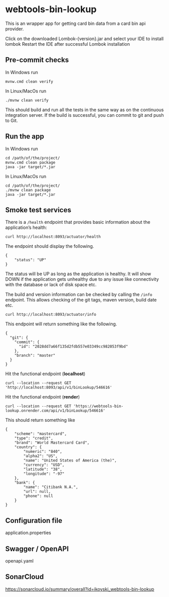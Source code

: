 # webtools-bin-lookup

This is an wrapper app for getting card bin data from a card bin api provider.

Click on the downloaded Lombok-{version}.jar and select your IDE to install lombok
Restart the IDE after successful Lombok installation

## Pre-commit checks

In Windows run

```
mvnw.cmd clean verify
```

In Linux/MacOs run

```
./mvnw clean verify
```

This should build and run all the tests in the same way as on the continuous integration server.  If the build is successful, you can commit to git and push to Git.

## Run the app

In Windows run

```
cd /path/of/the/project/
mvnw.cmd clean package
java -jar target/*.jar
```
In Linux/MacOs run

```
cd /path/of/the/project/
./mvnw clean package
java -jar target/*.jar
```

## Smoke test services

There is a `/health` endpoint that provides basic information about the application’s health:

```
curl http://localhost:8093/actuator/health
```

The endpoint should display the following.

```
{
    "status": "UP"
}
```

The status will be UP as long as the application is healthy. It will show DOWN if the application gets 
unhealthy due to any issue like connectivity with the database or lack of disk space etc. 

The build and version information can be checked by calling the `/info` endpoint.  This allows checking of the git tags, maven version, build date etc.

```
curl http://localhost:8093/actuator/info
```

This endpoint will return something like the following.

```
{
  "git": {
    "commit": {
      "id": "2028dd7a66f135d2fdb557e03349cc982053f9bd"
    },
    "branch": "master"
  }
}
```

Hit the functional endpoint (**localhost**)

```
curl --location --request GET 'http://localhost:8093/api/v1/binLookup/546616'
```

Hit the functional endpoint (**render**)

```
curl --location --request GET 'https://webtools-bin-lookup.onrender.com/api/v1/binLookup/546616'
```

This should return something like

```
{
    "scheme": "mastercard",
    "type": "credit",
    "brand": "World Mastercard Card",
    "country": {
        "numeric": "840",
        "alpha2": "US",
        "name": "United States of America (the)",
        "currency": "USD",
        "latitude": "38",
        "longitude": "-97"
    },
    "bank": {
        "name": "Citibank N.A.",
        "url": null,
        "phone": null
    }
}
```

## Configuration file

application.properties

## Swagger / OpenAPI

openapi.yaml

## SonarCloud

https://sonarcloud.io/summary/overall?id=ikoyski_webtools-bin-lookup
